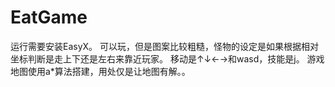 # EatGame
运行需要安装EasyX。
可以玩，但是图案比较粗糙，怪物的设定是如果根据相对坐标判断是走上下还是左右来靠近玩家。
移动是↑↓←→和wasd，技能是j。
游戏地图使用a*算法搭建，用处仅是让地图有解。。
